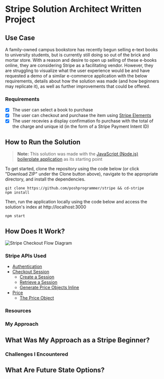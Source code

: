 # Stripe Solution Architect Written Project
## Use Case
A family-owned campus bookstore has recently begun selling e-text books to university students, but is currently still doing so out of the brick and mortar store. With a reason and desire to open up selling of these e-books online, they are considering Stripe as a facilitating vendor. However, they are struggling to visualize what the user experience would be and have requested a demo of a similar e-commerce application with the below requirements, details about how the solution was made (and how beginners may replicate it), as well as further improvements that could be offered.

### Requirements
 - [X] The user can select a book to purchase
 - [X] The user can checkout and purchase the item using [Stripe Elements](https://stripe.com/payments/elements)
 - [X] The user recevies a display confirmation fo purchase with the total of the charge and unique id (in the form of a Stripe Payment Intent ID)

## How to Run the Solution
> **Note:** This solution was made with the [JavaScript (Node.js) boilerplate application](https://github.com/mattmitchell6/sa-takehome-project-node) as its starting point

To get started, clone the repository using the code below (or click "Download ZIP" under the Clone button above), navigate to the appropriate directory, and install the dependencies.
```
git clone https://github.com/poshprogrammer/stripe && cd-stripe
npm install
```
Then, run the application locally using the code below and access the solution's index at http://localhost:3000
```
npm start
```
## How Does It Work?


![Stripe Checkout Flow Diagram](https://i.stack.imgur.com/hQrhp.png)
### Stripe APIs Used

 - [Authentication](https://stripe.com/docs/api/authentication)
 - [Checkout Session](https://stripe.com/docs/api/checkout/sessions)
	 - [Create a Session](https://stripe.com/docs/api/checkout/sessions/create)
	 - [Retrieve a Session](https://stripe.com/docs/api/checkout/sessions/retrieve)
	 - [Generate Price Objects Inline](https://stripe.com/docs/api/checkout/sessions/create#create_checkout_session-line_items-price_data)
 - [Price](https://stripe.com/docs/api/prices)
	 - [The Price Object](https://stripe.com/docs/api/prices/object)

### Resources
### My Approach
## What Was My Approach as a Stripe Beginner?
### Challenges I Encountered
## What Are Future State Options?
